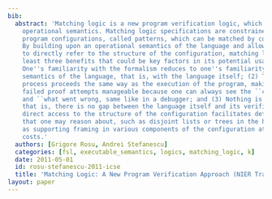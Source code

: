 ```yaml
---
bib:
  abstract: 'Matching logic is a new program verification logic, which builds upon
    operational semantics. Matching logic specifications are constrained symbolic
    program configurations, called patterns, which can be matched by concrete configurations.
    By building upon an operational semantics of the language and allowing specifications
    to directly refer to the structure of the configuration, matching logic has at
    least three benefits that could be key factors in its potential usability: (1)
    One''s familiarity with the formalism reduces to one''s familiarity with the operational
    semantics of the language, that is, with the language itself; (2) The verification
    process proceeds the same way as the execution of the program, making debugging
    failed proof attempts manageable because one can always see the ``current configuration
    and ``what went wrong, same like in a debugger; and (3) Nothing is lost in translation,
    that is, there is no gap between the language itself and its verifier. Moreover,
    direct access to the structure of the configuration facilitates defining sub-patterns
    that one may reason about, such as disjoint lists or trees in the heap, as well
    as supporting framing in various components of the configuration at no additional
    costs.'
  authors: [Grigore Rosu, Andrei Stefanescu]
  categories: [fsl, executable_semantics, logics, matching_logic, k]
  date: 2011-05-01
  id: rosu-stefanescu-2011-icse
  title: 'Matching Logic: A New Program Verification Approach (NIER Track)'
layout: paper
---
```

